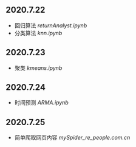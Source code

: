 ## 2020.7.22
* 回归算法
*returnAnalyst.ipynb*
* 分类算法
*knn.ipynb*

## 2020.7.23 
* 聚类
*kmeans.ipynb*

## 2020.7.24
* 时间预测
*ARMA.ipynb*

## 2020.7.25
* 简单爬取网页内容
*mySpider_re_people.com.cn*

